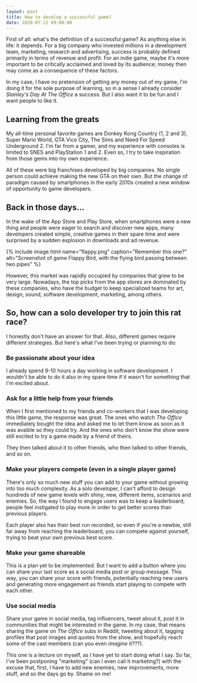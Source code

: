 ```yaml
---
layout: post
title: How to develop a successful game?
date: 2020-07-22 09:00:00
---
```


First of all: what's the definition of a successful game? As anything else in life: it depends. For a big company who invested millions in a development team, marketing, research and advertising, success is probably defined primarily in terms of revenue and profit. For an indie game, maybe it's more important to be critically acclaimed and loved by its audience; money then may come as a consequence of these factors.

In my case, I have no pretension of getting any money out of my game; I'm doing it for the sole purpose of learning, so in a sense I already consider _Stanley's Day At The Office_ a success. But I also want it to be fun and I want people to like it.

## Learning from the greats

My all-time personal favorite games are Donkey Kong Country (1, 2 and 3), Super Mario World, GTA Vice City, The Sims and Need For Speed Underground 2. I'm far from a gamer, and my experience with consoles is limited to SNES and PlayStation 1 and 2. Even so, I try to take inspiration from those gems into my own experience.

All of these were big franchises developed by big companies. No single person could achieve making the new GTA on their own. But the change of paradigm caused by smartphones in the early 2010s created a new window of opportunity to game developers.

## Back in those days...

In the wake of the App Store and Play Store, when smartphones were a new thing and people were eager to search and discover new apps, many developers created simple, creative games in their spare time and were surprised by a sudden explosion in downloads and ad revenue.

{% include image.html name="flappy.png" caption="Remember this one?" alt="Screenshot of game Flappy Bird, with the flying bird passing between two pipes" %}

However, this market was rapidly occupied by companies that grew to be very large. Nowadays, the top picks from the app stores are dominated by these companies, who have the budget to keep specialized teams for art, design, sound, software development, marketing, among others.

## So, how can a solo developer try to join this rat race?

I honestly don't have an answer for that. Also, different games require different strategies. But here's what I've been trying or planning to do:

### Be passionate about your idea

I already spend 9-10 hours a day working in software development. I wouldn't be able to do it also in my spare time if it wasn't for something that I'm excited about.

### Ask for a little help from your friends

When I first mentioned to my friends and co-workers that I was developing this little game, the response was great. The ones who watch _The Office_ immediately bought the idea and asked me to let them know as soon as it was avaible so they could try. And the ones who don't know the show were still excited to try a game made by a friend of theirs.

They then talked about it to other friends, who then talked to other friends, and so on.

### Make your players compete (even in a single player game)

There's only so much new stuff you can add to your game without growing into too much complexity. As a solo developer, I can't afford to design hundreds of new game levels with shiny, new, different items, scenarios and enemies. So, the way I found to engage users was to keep a leaderboard; people feel instigated to play more in order to get better scores than previous players.

Each player also has their best run recorded, so even if you're a newbie, still far away from reaching the leaderboard, you can compete against yourself, trying to beat your own previous best score.

### Make your game shareable

This is a plan yet to be implemented. But I want to add a button where you can share your last score as a social media post or group message. This way, you can share your score with friends, potentially reaching new users and generating more engagement as friends start playing to compete with each other.

### Use social media

Share your game in social media, tag influencers, tweet about it, post it in communities that might be interested in the game. In my case, that means sharing the game on _The Office_ subs in Reddit, tweeting about it, tagging profiles that post images and quotes from the show, and hopefully reach some of the cast members (can you even _imagine_ it???).

This one is a lecture on myself, as I have yet to start doing what I say. So far, I've been postponing "marketing" (can I even call it marketing?) with the excuse that, first, I have to add new enemies, new improvements, more stuff, and so the days go by. Shame on me!
